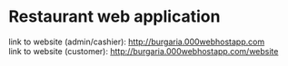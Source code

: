 # Restaurant web application

link to website (admin/cashier): http://burgaria.000webhostapp.com   
link to website (customer): http://burgaria.000webhostapp.com/website
